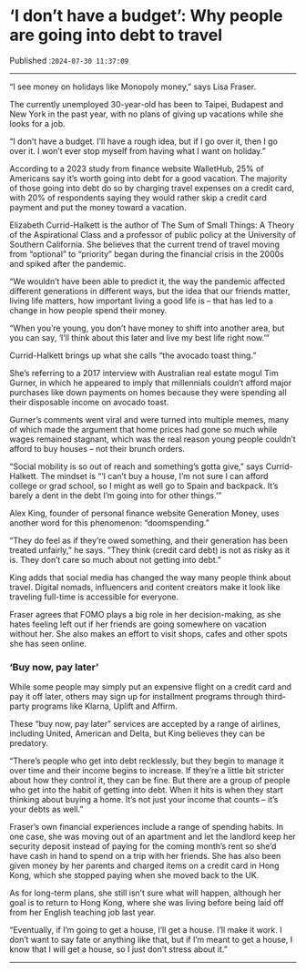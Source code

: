 # ‘I don’t have a budget’: Why people are going into debt to travel

Published :`2024-07-30 11:37:09`

---

“I see money on holidays like Monopoly money,” says Lisa Fraser.

The currently unemployed 30-year-old has been to Taipei, Budapest and New York in the past year, with no plans of giving up vacations while she looks for a job.

“I don’t have a budget. I’ll have a rough idea, but if I go over it, then I go over it. I won’t ever stop myself from having what I want on holiday.”

According to a 2023 study from finance website WalletHub, 25% of Americans say it’s worth going into debt for a good vacation. The majority of those going into debt do so by charging travel expenses on a credit card, with 20% of respondents saying they would rather skip a credit card payment and put the money toward a vacation.

Elizabeth Currid-Halkett is the author of The Sum of Small Things: A Theory of the Aspirational Class and a professor of public policy at the University of Southern California. She believes that the current trend of travel moving from “optional” to “priority” began during the financial crisis in the 2000s and spiked after the pandemic.

“We wouldn’t have been able to predict it, the way the pandemic affected different generations in different ways, but the idea that our friends matter, living life matters, how important living a good life is – that has led to a change in how people spend their money.

“When you’re young, you don’t have money to shift into another area, but you can say, ‘I’ll think about this later and live my best life right now.’”

Currid-Halkett brings up what she calls “the avocado toast thing.”

She’s referring to a 2017 interview with Australian real estate mogul Tim Gurner, in which he appeared to imply that millennials couldn’t afford major purchases like down payments on homes because they were spending all their disposable income on avocado toast.

Gurner’s comments went viral and were turned into multiple memes, many of which made the argument that home prices had gone so much while wages remained stagnant, which was the real reason young people couldn’t afford to buy houses – not their brunch orders.

“Social mobility is so out of reach and something’s gotta give,” says Currid-Halkett. The mindset is “‘I can’t buy a house, I’m not sure I can afford college or grad school, so I might as well go to Spain and backpack. It’s barely a dent in the debt I’m going into for other things.’”

Alex King, founder of personal finance website Generation Money, uses another word for this phenomenon: “doomspending.”

“They do feel as if they’re owed something, and their generation has been treated unfairly,” he says. ”They think (credit card debt) is not as risky as it is. They don’t care so much about not getting into debt.”

King adds that social media has changed the way many people think about travel. Digital nomads, influencers and content creators make it look like traveling full-time is accessible for everyone.

Fraser agrees that FOMO plays a big role in her decision-making, as she hates feeling left out if her friends are going somewhere on vacation without her. She also makes an effort to visit shops, cafes and other spots she has seen online.

### ‘Buy now, pay later’

While some people may simply put an expensive flight on a credit card and pay it off later, others may sign up for installment programs through third-party programs like Klarna, Uplift and Affirm.

These “buy now, pay later” services are accepted by a range of airlines, including United, American and Delta, but King believes they can be predatory.

“There’s people who get into debt recklessly, but they begin to manage it over time and their income begins to increase. If they’re a little bit stricter about how they control it, they can be fine. But there are a group of people who get into the habit of getting into debt. When it hits is when they start thinking about buying a home. It’s not just your income that counts – it’s your debts as well.”

Fraser’s own financial experiences include a range of spending habits. In one case, she was moving out of an apartment and let the landlord keep her security deposit instead of paying for the coming month’s rent so she’d have cash in hand to spend on a trip with her friends. She has also been given money by her parents and charged items on a credit card in Hong Kong, which she stopped paying when she moved back to the UK.

As for long-term plans, she still isn’t sure what will happen, although her goal is to return to Hong Kong, where she was living before being laid off from her English teaching job last year.

“Eventually, if I’m going to get a house, I’ll get a house. I’ll make it work. I don’t want to say fate or anything like that, but if I’m meant to get a house, I know that I will get a house, so I just don’t stress about it.”

---

